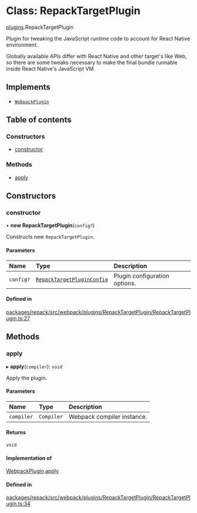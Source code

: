 # Class: RepackTargetPlugin

[plugins](../modules/plugins.md).RepackTargetPlugin

Plugin for tweaking the JavaScript runtime code to account for React Native environment.

Globally available APIs differ with React Native and other target's like Web, so there are some
tweaks necessary to make the final bundle runnable inside React Native's JavaScript VM.

## Implements

- [`WebpackPlugin`](../interfaces/WebpackPlugin.md)

## Table of contents

### Constructors

- [constructor](plugins.RepackTargetPlugin.md#constructor)

### Methods

- [apply](plugins.RepackTargetPlugin.md#apply)

## Constructors

### constructor

• **new RepackTargetPlugin**(`config?`)

Constructs new `RepackTargetPlugin`.

#### Parameters

| Name | Type | Description |
| :------ | :------ | :------ |
| `config?` | [`RepackTargetPluginConfig`](../interfaces/plugins.RepackTargetPluginConfig.md) | Plugin configuration options. |

#### Defined in

[packages/repack/src/webpack/plugins/RepackTargetPlugin/RepackTargetPlugin.ts:27](https://github.com/callstack/repack/blob/1d9a1bb/packages/repack/src/webpack/plugins/RepackTargetPlugin/RepackTargetPlugin.ts#L27)

## Methods

### apply

▸ **apply**(`compiler`): `void`

Apply the plugin.

#### Parameters

| Name | Type | Description |
| :------ | :------ | :------ |
| `compiler` | `Compiler` | Webpack compiler instance. |

#### Returns

`void`

#### Implementation of

[WebpackPlugin](../interfaces/WebpackPlugin.md).[apply](../interfaces/WebpackPlugin.md#apply)

#### Defined in

[packages/repack/src/webpack/plugins/RepackTargetPlugin/RepackTargetPlugin.ts:34](https://github.com/callstack/repack/blob/1d9a1bb/packages/repack/src/webpack/plugins/RepackTargetPlugin/RepackTargetPlugin.ts#L34)
